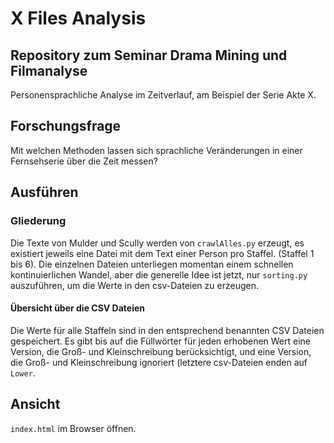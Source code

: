 # X Files Analysis
## Repository zum Seminar Drama Mining und Filmanalyse 
Personensprachliche Analyse im Zeitverlauf, am Beispiel der Serie Akte X.
## Forschungsfrage
Mit welchen Methoden lassen sich sprachliche Veränderungen in einer Fernsehserie über die Zeit messen?
## Ausführen
### Gliederung
Die Texte von Mulder und Scully werden von `crawlAlles.py` erzeugt, es existiert jeweils eine Datei mit dem Text einer Person pro Staffel. (Staffel 1 bis 6).
Die einzelnen Dateien unterliegen momentan einem schnellen kontinuierlichen Wandel, aber die generelle Idee ist jetzt, nur `sorting.py` auszuführen, um die Werte in den csv-Dateien zu erzeugen.
#### Übersicht über die CSV Dateien
Die Werte für alle Staffeln sind in den entsprechend benannten CSV Dateien gespeichert. Es gibt bis auf die Füllwörter für jeden erhobenen Wert eine Version, die Groß- und Kleinschreibung berücksichtigt, und eine Version, die Groß- und Kleinschreibung ignoriert (letztere csv-Dateien enden auf `Lower`.
## Ansicht
`index.html` im Browser öffnen.
